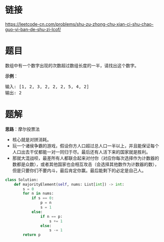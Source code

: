 # 链接
https://leetcode-cn.com/problems/shu-zu-zhong-chu-xian-ci-shu-chao-guo-yi-ban-de-shu-zi-lcof/

# 题目
数组中有一个数字出现的次数超过数组长度的一半，请找出这个数字。

**示例**：
<pre>
输入: [1, 2, 3, 2, 2, 2, 5, 4, 2]
输出: 2
</pre>

# 题解
**思路**：摩尔投票法
- 核心就是对拼消耗。
- 玩一个诸侯争霸的游戏，假设你方人口超过总人口一半以上，并且能保证每个人口出去干仗都能一对一同归于尽。最后还有人活下来的国家就是胜利。
- 那就大混战呗，最差所有人都联合起来对付你（对应你每次选择作为计数器的数都是众数），或者其他国家也会相互攻击（会选择其他数作为计数器的数），但是只要你们不要内斗，最后肯定你赢。最后能剩下的必定是自己人。

```python
class Solution:
    def majorityElement(self, nums: List[int]) -> int:
        s = 0
        for n in nums:
            if s == 0:
                p = n
                s = 1
            else:
                if n == p:
                    s += 1 
                else:
                    s -= 1
        return p
```
